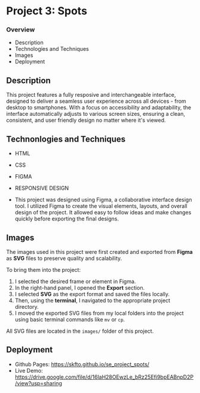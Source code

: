 # Project 3: Spots

### Overview  

* Description
* Technologies and Techniques 
* Images  
* Deployment 

## Description

This project features a fully resposive and interchangeable interface, designed to deliver a seamless user experience across all devices - from desktop to smartphones. With a focus on accessibility and adaptability, the interface automatically adjusts to various screen sizes, ensuring a clean, consistent, and user friendly design no matter where it's viewed.
  
## Technonlogies and Techniques 

* HTML
* CSS
* FIGMA
* RESPONSIVE DESIGN

  
* This project was designed using Figma, a collaborative interface design tool. I utilized Figma to create the visual elements, layouts, and overall design of the project. It allowed easy to follow ideas and make changes quickly before exporting the final designs.
  
## Images  

The images used in this project were first created and exported from **Figma** as **SVG** files to preserve quality and scalability.

To bring them into the project:

1. I selected the desired frame or element in Figma.  
2. In the right-hand panel, I opened the **Export** section.  
3. I selected **SVG** as the export format and saved the files locally.  
4. Then, using the **terminal**, I navigated to the appropriate project directory.  
5. I moved the exported SVG files from my local folders into the project using basic terminal commands like `mv` or `cp`.

All SVG files are located in the `images/` folder of this project.

## Deployment 

* Github Pages: https://skfto.github.io/se_project_spots/
* Live Demo: https://drive.google.com/file/d/16laH28OEwzLe_bRz25Efi9bpEABnpD2P/view?usp=sharing 
